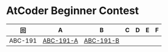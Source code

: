 # AtCoder Beginner Contest

| 回 | A | B | C | D | E | F |
|:---:|:---:|:---:|:---:|:---:|:---:|:---:|
| ABC-191 | [ABC-191-A](ABC-191-A.py) | [ABC-191-B](ABC-191-B.py) |  |  |  |  |
